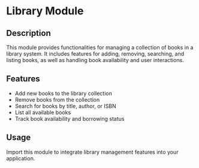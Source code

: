 
# Library Module

## Description
This module provides functionalities for managing a collection of books in a library system. It includes features for adding, removing, searching, and listing books, as well as handling book availability and user interactions.

## Features
- Add new books to the library collection
- Remove books from the collection
- Search for books by title, author, or ISBN
- List all available books
- Track book availability and borrowing status

## Usage
Import this module to integrate library management features into your application.
